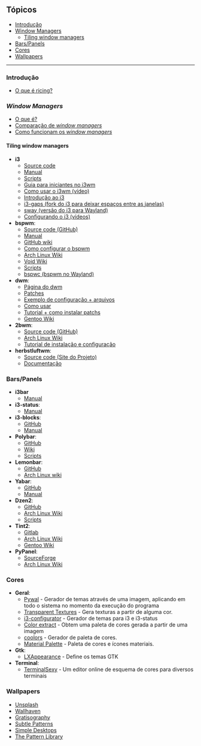 ## Tópicos
- [Introdução](https://github.com/Valeyard1/Not-A-Bloat/blob/master/ricing/awesome-ricing.md#introdu%C3%A7%C3%A3o)
- [Window Managers](https://github.com/Valeyard1/Not-A-Bloat/blob/master/ricing/awesome-ricing.md#window-managers)
  - [Tiling window managers](https://github.com/Valeyard1/Not-A-Bloat/blob/master/ricing/awesome-ricing.md#tiling-window-managers)
- [Bars/Panels](https://github.com/Valeyard1/Not-A-Bloat/blob/master/ricing/awesome-ricing.md#barspanels)
- [Cores](https://github.com/Valeyard1/Not-A-Bloat/blob/master/ricing/awesome-ricing.md#cores)
- [Wallpapers](https://github.com/Valeyard1/Not-A-Bloat/blob/master/ricing/awesome-ricing.md#wallpapers)

---

### Introdução
- [O que é ricing?](https://wiki.installgentoo.com/index.php/GNU/Linux_ricing)

### _Window Managers_
- [O que é?](https://wiki.archlinux.org/index.php/Window_manager_%28Portugu%C3%AAs%29)
- [Comparação de _window managers_](https://en.wikipedia.org/wiki/Comparison_of_X_window_managers)
- [Como funcionam os _window managers_](https://www.youtube.com/watch?v=Api6dFMlxAA)

#### Tiling window managers
- **i3**
  - [Source code](https://github.com/i3/i3)
  - [Manual](https://i3wm.org/docs/userguide.html)
  - [Scripts](https://github.com/justbuchanan/i3scripts)
  - [Guia para iniciantes no i3wm](https://www.devpy.me/your-guide-to-a-practical-linux-desktop-with-i3wm/)
  - [Como usar o i3wm (vídeo)](https://www.youtube.com/playlist?list=PL5ze0DjYv5DbCv9vNEzFmP6sU7ZmkGzcf)
  - [Introdução ao i3](https://www.vivaolinux.com.br/artigo/Introducao-gerenciador-de-janelas-i3)
  - [i3-gaps (fork do i3 para deixar espaços entre as janelas)](https://github.com/Airblader/i3)
   - [sway (versão do i3 para Wayland)](https://github.com/swaywm/sway)
  - [Configurando o i3 (vídeos)](https://www.youtube.com/playlist?list=PL-p5XmQHB_JTcMSvPmXMzNe7ZPMxEx_Oz)
- **bspwm**:
    - [Source code (GitHub)](https://github.com/baskerville/bspwm)
    - [Manual](https://www.mankier.com/1/bspwm)
    - [GitHub wiki](https://github.com/baskerville/bspwm/wiki)
    - [Como configurar o bspwm](https://mashn.github.io/artigos/instalando-e-configurando-o-bspwm.html)
    - [Arch Linux Wiki](https://wiki.archlinux.org/index.php/Bspwm_%28Portugu%C3%AAs%29)
    - [Void Wiki](https://wiki.voidlinux.eu/Bspwm)
    - [Scripts](https://github.com/Chrysostomus/bspwm-scripts)
   - [bspwc (bspwm no Wayland)](https://github.com/Bl4ckb0ne/bspwc)
- **dwm**:
    - [Página do dwm](https://dwm.suckless.org/)
    - [Patches](https://dwm.suckless.org/patches/)
    - [Exemplo de configuração + arquivos](https://github.com/addy-dclxvi/almighty-dotfiles/tree/master/.dwm)
    - [Como usar](http://ratfactor.com/slackware/dwm/)
    - [Tutorial + como instalar patchs](http://srobb.net/dwm.html)
    - [Gentoo Wiki](https://wiki.gentoo.org/wiki/Dwm)
- **2bwm**:
    - [Source code (GitHub)](https://github.com/venam/2bwm)
    - [Arch Linux Wiki](https://wiki.archlinux.org/index.php/2bwm)
    - [Tutorial de instalação e configuração](https://extendedreality.wordpress.com/2015/06/12/window-managers-5-2bwm/)
- **herbstluftwm**:
    - [Source code (Site do Projeto)](https://herbstluftwm.org/download.html)
    - [Documentação](https://herbstluftwm.org/news.html)

### Bars/Panels
- **i3bar**
    - [Manual](https://i3wm.org/docs/i3bar-protocol.html)
- **i3-status**:
    - [Manual](https://i3wm.org/i3status/manpage.html)
- **i3-blocks**:
    - [GitHub](https://github.com/vivien/i3blocks)
    - [Manual](https://vivien.github.io/i3blocks/)
- **Polybar**:
    - [GitHub](https://github.com/jaagr/polybar)
    - [Wiki](https://github.com/jaagr/polybar/wiki)
    - [Scripts](https://github.com/x70b1/polybar-scripts)
- **Lemonbar**:
    - [GitHub](https://github.com/LemonBoy/bar/)
    - [Arch Linux wiki](https://wiki.archlinux.org/index.php/Lemonbar)
- **Yabar**:
    - [GitHub](https://github.com/geommer/yabar)
    - [Manual](https://github.com/geommer/yabar/blob/master/doc/yabar.1.asciidoc)
- **Dzen2**:
    - [GitHub](https://github.com/robm/dzen)
    - [Arch Linux Wiki](https://wiki.archlinux.org/index.php/Dzen)
    - [Scripts](https://github.com/trapd00r/dzen-scripts)
- **Tint2**:
    - [Gitlab](https://gitlab.com/o9000/tint2)
    - [Arch Linux Wiki](https://wiki.archlinux.org/index.php/tint2)
    - [Gentoo Wiki](https://wiki.gentoo.org/wiki/Tint2)
- **PyPanel**:
    - [SourceForge](http://pypanel.sourceforge.net/)
    - [Arch Linux Wiki](https://wiki.archlinux.org/index.php/PyPanel)

### Cores
- **Geral**:
   - [Pywal](https://github.com/dylanaraps/pywal) - Gerador de temas através de uma imagem, aplicando em todo o sistema no momento da execução do programa
   - [Transparent Textures](https://www.transparenttextures.com/) - Gera texturas a partir de alguma cor.
   - [i3-configurator](https://thomashunter.name/i3-configurator) - Gerador de temas para i3 e i3-status
   - [Color extract](https://www.coolphptools.com/color_extract) - Obtem uma paleta de cores gerada a partir de uma imagem
   - [coolors](https://coolors.co/) - Gerador de paleta de cores.
   - [Material Palette](https://www.materialpalette.com/) - Paleta de cores e ícones materiais.
- **Gtk**:
   - [LXAppearance](https://sourceforge.net/projects/lxde/files/LXAppearance/) - Define os temas GTK
- **Terminal**:
   - [TerminalSexy](https://terminal.sexy) - Um editor online de esquema de cores para diversos terminais

### Wallpapers
   - [Unsplash](https://unsplash.com/)
   - [Wallhaven](https://alpha.wallhaven.cc/)
   - [Gratisography](https://gratisography.com/)
   - [Subtle Patterns](https://www.toptal.com/designers/subtlepatterns/)
   - [Simple Desktops](http://simpledesktops.com/)
   - [The Pattern Library](http://thepatternlibrary.com/)
